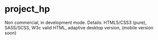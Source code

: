 # project_hp
Non commercial, in development mode. 
Details:
HTML5/CSS3 (pure),
SASS/SCSS,
W3c valid HTML,
adaptive desktop version,
(mobile version soon)

